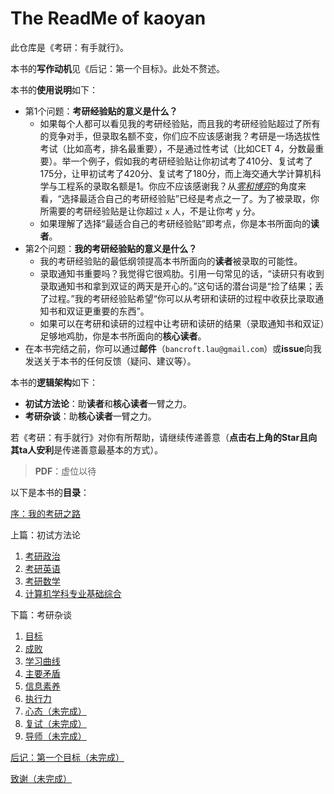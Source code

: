 # The ReadMe of kaoyan

此仓库是《考研：有手就行》。

本书的**写作动机**见《后记：第一个目标》。此处不赘述。

本书的**使用说明**如下：

- 第1个问题：**考研经验贴的意义是什么？**
  - 如果每个人都可以看见我的考研经验贴，而且我的考研经验贴超过了所有的竞争对手，但录取名额不变，你们应不应该感谢我？考研是一场选拔性考试（比如高考，排名最重要），不是通过性考试（比如CET 4，分数最重要）。举一个例子，假如我的考研经验贴让你初试考了410分、复试考了175分，让甲初试考了420分、复试考了180分，而上海交通大学计算机科学与工程系的录取名额是1。你应不应该感谢我？从[*零和博弈*](https://en.wikipedia.org/wiki/Zero-sum_game)的角度来看，“选择最适合自己的考研经验贴”已经是考点之一了。为了被录取，你所需要的考研经验贴是让你超过 `x` 人，不是让你考 `y` 分。
  - 如果理解了选择“最适合自己的考研经验贴”即考点，你是本书所面向的**读者**。
- 第2个问题：**我的考研经验贴的意义是什么？**
  - 我的考研经验贴的最低纲领提高本书所面向的**读者**被录取的可能性。
  - 录取通知书重要吗？我觉得它很鸡肋。引用一句常见的话，“读研只有收到录取通知书和拿到双证的两天是开心的。”这句话的潜台词是“捡了结果；丢了过程。”我的考研经验贴希望“你可以从考研和读研的过程中收获比录取通知书和双证更重要的东西”。
  - 如果可以在考研和读研的过程中让考研和读研的结果（录取通知书和双证）足够地鸡肋，你是本书所面向的**核心读者**。
- 在本书完结之前，你可以通过**邮件**（`bancroft.lau@gmail.com`）或**issue**向我发送关于本书的任何反馈（疑问、建议等）。

本书的**逻辑架构**如下：

- **初试方法论**：助**读者**和**核心读者**一臂之力。
- **考研杂谈**：助**核心读者**一臂之力。

若《考研：有手就行》对你有所帮助，请继续传递善意（**点击右上角的Star且向其ta人安利**是传递善意最基本的方式）。

> **PDF**：虚位以待

以下是本书的**目录**：

[序：我的考研之路](https://github.com/Anticorianderist/kaoyan/blob/main/1-src/1-preface-my-postgraduate-entrance-examination.md)

上篇：初试方法论

1. [考研政治](https://github.com/Anticorianderist/kaoyan/blob/main/1-src/1-methodologies/1-101.md)
2. [考研英语](https://github.com/Anticorianderist/kaoyan/blob/main/1-src/1-methodologies/2-201.md)
3. [考研数学](https://github.com/Anticorianderist/kaoyan/blob/main/1-src/1-methodologies/3-301.md)
4. [计算机学科专业基础综合](https://github.com/Anticorianderist/kaoyan/blob/main/1-src/1-methodologies/4-408.md)

下篇：考研杂谈

1. [目标](https://github.com/Anticorianderist/kaoyan/blob/main/1-src/2-essays/1-target.md)
2. [成败](https://github.com/Anticorianderist/kaoyan/blob/main/1-src/2-essays/2-success-and-failure.md)
3. [学习曲线](https://github.com/Anticorianderist/kaoyan/blob/main/1-src/2-essays/3-learning-curve.md)
4. [主要矛盾](https://github.com/Anticorianderist/kaoyan/blob/main/1-src/2-essays/4-principal-contradictions.md)
5. [信息素养](https://github.com/Anticorianderist/kaoyan/blob/main/1-src/2-essays/5-information-literacy.md)
6. [执行力](https://github.com/Anticorianderist/kaoyan/blob/main/1-src/2-essays/6-execution-skills.md)
7. [心态（未完成）](https://github.com/Anticorianderist/kaoyan/blob/main/1-src/2-essays/7-mentality.md)
8. [复试（未完成）](https://github.com/Anticorianderist/kaoyan/blob/main/1-src/2-essays/8-second-exam.md)
9. [导师（未完成）](https://github.com/Anticorianderist/kaoyan/blob/main/1-src/2-essays/9-supervisors.md)

[后记：第一个目标（未完成）](https://github.com/Anticorianderist/kaoyan/blob/main/1-src/2-epilogue-first-target.md)

[致谢（未完成）](https://github.com/Anticorianderist/kaoyan/blob/main/1-src/3-acknowledgments.md)
